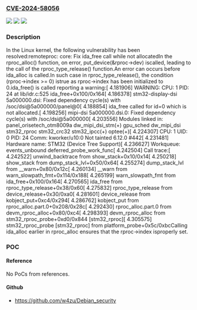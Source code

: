 ### [CVE-2024-58056](https://cve.mitre.org/cgi-bin/cvename.cgi?name=CVE-2024-58056)
![](https://img.shields.io/static/v1?label=Product&message=Linux&color=blue)
![](https://img.shields.io/static/v1?label=Version&message=08333b911f01862e71e51b7065fb4baca3cd2e67%3C%202cf54928e7e32362215c69b68a6a53d110323bf3%20&color=brighgreen)
![](https://img.shields.io/static/v1?label=Vulnerability&message=n%2Fa&color=brighgreen)

### Description

In the Linux kernel, the following vulnerability has been resolved:remoteproc: core: Fix ida_free call while not allocatedIn the rproc_alloc() function, on error, put_device(&rproc->dev) iscalled, leading to the call of the rproc_type_release() function.An error can occurs before ida_alloc is called.In such case in rproc_type_release(), the condition (rproc->index >= 0) istrue as rproc->index has been  initialized to 0.ida_free() is called reporting a warning:[    4.181906] WARNING: CPU: 1 PID: 24 at lib/idr.c:525 ida_free+0x100/0x164[    4.186378] stm32-display-dsi 5a000000.dsi: Fixed dependency cycle(s) with /soc/dsi@5a000000/panel@0[    4.188854] ida_free called for id=0 which is not allocated.[    4.198256] mipi-dsi 5a000000.dsi.0: Fixed dependency cycle(s) with /soc/dsi@5a000000[    4.203556] Modules linked in: panel_orisetech_otm8009a dw_mipi_dsi_stm(+) gpu_sched dw_mipi_dsi stm32_rproc stm32_crc32 stm32_ipcc(+) optee(+)[    4.224307] CPU: 1 UID: 0 PID: 24 Comm: kworker/u10:0 Not tainted 6.12.0 #442[    4.231481] Hardware name: STM32 (Device Tree Support)[    4.236627] Workqueue: events_unbound deferred_probe_work_func[    4.242504] Call trace:[    4.242522]  unwind_backtrace from show_stack+0x10/0x14[    4.250218]  show_stack from dump_stack_lvl+0x50/0x64[    4.255274]  dump_stack_lvl from __warn+0x80/0x12c[    4.260134]  __warn from warn_slowpath_fmt+0x114/0x188[    4.265199]  warn_slowpath_fmt from ida_free+0x100/0x164[    4.270565]  ida_free from rproc_type_release+0x38/0x60[    4.275832]  rproc_type_release from device_release+0x30/0xa0[    4.281601]  device_release from kobject_put+0xc4/0x294[    4.286762]  kobject_put from rproc_alloc.part.0+0x208/0x28c[    4.292430]  rproc_alloc.part.0 from devm_rproc_alloc+0x80/0xc4[    4.298393]  devm_rproc_alloc from stm32_rproc_probe+0xd0/0x844 [stm32_rproc][    4.305575]  stm32_rproc_probe [stm32_rproc] from platform_probe+0x5c/0xbcCalling ida_alloc earlier in rproc_alloc ensures that the rproc->index isproperly set.

### POC

#### Reference
No PoCs from references.

#### Github
- https://github.com/w4zu/Debian_security

